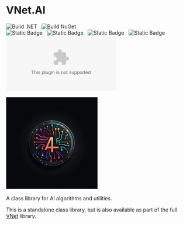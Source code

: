 # VNet.AI

![Build .NET](https://github.com/PrimeEagle/VNet.AI/actions/workflows/build-dotnet.yml/badge.svg)&nbsp;&nbsp;&nbsp;![Build NuGet](https://github.com/PrimeEagle/VNet.AI/actions/workflows/create-nuget.yml/badge.svg)<br>
![Static Badge](https://img.shields.io/badge/Latest_Build-v1.0.1.18-lightblue)&nbsp;&nbsp;&nbsp;![Static Badge](https://img.shields.io/badge/Latest_Release-v1.0.1-blue)&nbsp;&nbsp;&nbsp;![Static Badge](https://img.shields.io/badge/NuGet_Package-v1.0.1-blue)&nbsp;&nbsp;&nbsp;![Static Badge](https://img.shields.io/badge/.NET-8.0.100-darkblue)<br>
![GitHub License](https://img.shields.io/github/license/PrimeEagle/VNet.AI)

<img src="https://github.com/PrimeEagle/VNet.AI/blob/main/.img/logo.png?raw=true" width="250" />

A class library for AI algorithms and utilities.

This is a standalone class library, but is also available as part of the full [VNet](https://github.com/PrimeEagle/VNet) library.
